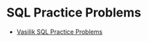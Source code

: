 # SQL Practice Problems

- [Vasilik SQL Practice Problems][1]

[1]: https://github.com/mperez13/sql_practice/tree/main/Vasilik_Practice_Problems
